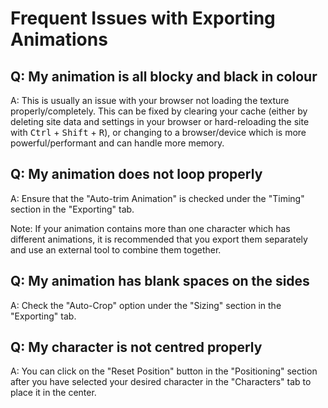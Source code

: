 # Frequent Issues with Exporting Animations

## Q: My animation is all blocky and black in colour

A: This is usually an issue with your browser not loading the texture properly/completely. This can be fixed by clearing your cache (either by deleting site data and settings in your browser or hard-reloading the site with <kbd>Ctrl</kbd> + <kbd>Shift</kbd> + <kbd>R</kbd>), or changing to a browser/device which is more powerful/performant and can handle more memory.

## Q: My animation does not loop properly

A: Ensure that the "Auto-trim Animation" is checked under the "Timing" section in the "Exporting" tab.

Note: If your animation contains more than one character which has different animations, it is recommended that you export them separately and use an external tool to combine them together.

## Q: My animation has blank spaces on the sides

A: Check the "Auto-Crop" option under the "Sizing" section in the "Exporting" tab.

## Q: My character is not centred properly 

A: You can click on the "Reset Position" button in the "Positioning" section after you have selected your desired character in the "Characters" tab to place it in the center.

